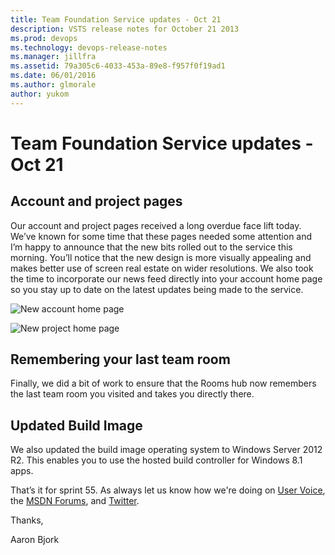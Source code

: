 ```yaml
---
title: Team Foundation Service updates - Oct 21
description: VSTS release notes for October 21 2013
ms.prod: devops
ms.technology: devops-release-notes
ms.manager: jillfra
ms.assetid: 79a305c6-4033-453a-89e8-f957f0f19ad1
ms.date: 06/01/2016
ms.author: glmorale
author: yukom
---
```


# Team Foundation Service updates - Oct 21

## Account and project pages

Our account and project pages received a long overdue face lift today. We’ve known for some time that these pages needed some attention and I’m happy to announce that the new bits rolled out to the service this morning. You’ll notice that the new design is more visually appealing and makes better use of screen real estate on wider resolutions. We also took the time to incorporate our news feed directly into your account home page so you stay up to date on the latest updates being made to the service.

![New account home page](_img/10_21_01.png)

![New project home page](_img/10_21_02.png)

## Remembering your last team room

Finally, we did a bit of work to ensure that the Rooms hub now remembers the last team room you visited and takes you directly there.

## Updated Build Image

We also updated the build image operating system to Windows Server 2012 R2. This enables you to use the hosted build controller for Windows 8.1 apps.

That’s it for sprint 55. As always let us know how we're doing on [User Voice](https://visualstudio.uservoice.com/forums/330519-vso), the [MSDN Forums](https://social.msdn.microsoft.com/Forums/TFService/threads), and [Twitter](https://twitter.com/search?q=%23tfservice).

Thanks,

Aaron Bjork
